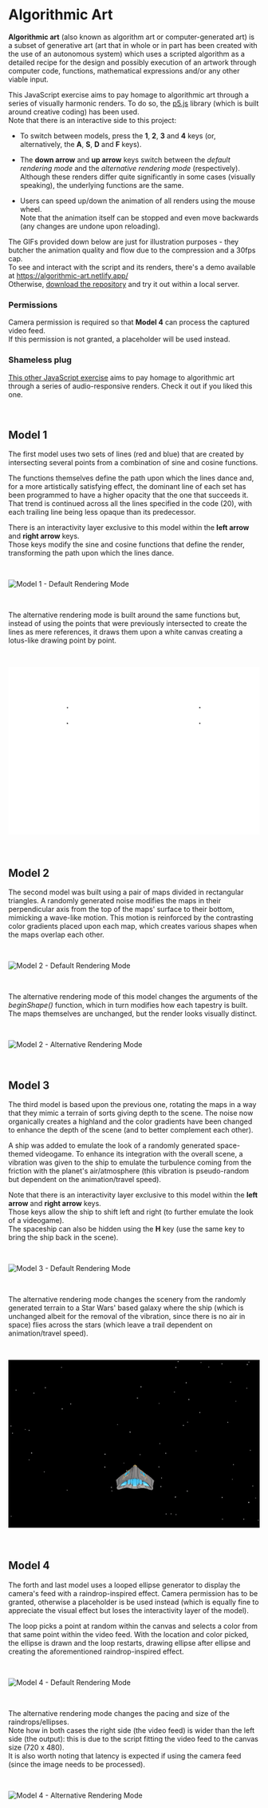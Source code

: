 # Algorithmic Art

**Algorithmic art** (also known as algorithm art or computer-generated art) is a subset of generative art (art that in whole or in part has been created with the use of an autonomous system) which uses a scripted algorithm as a detailed recipe for the design and possibly execution of an artwork through computer code, functions, mathematical expressions and/or any other viable input.

This JavaScript exercise aims to pay homage to algorithmic art through a series of visually harmonic renders. To do so, the [p5.js](https://p5js.org/) library (which is built around creative coding) has been used.  
Note that there is an interactive side to this project:
* To switch between models, press the **1**, **2**, **3** and **4** keys (or, alternatively, the **A**, **S**, **D** and **F** keys).

* The **down arrow** and **up arrow** keys switch between the _default rendering mode_ and the _alternative rendering mode_ (respectively).  
Although these renders differ quite significantly in some cases (visually speaking), the underlying functions are the same.

* Users can speed up/down the animation of all renders using the mouse wheel.  
Note that the animation itself can be stopped and even move backwards (any changes are undone upon reloading).

The GIFs provided down below are just for illustration purposes - they butcher the animation quality and flow due to the compression and a 30fps cap.  
To see and interact with the script and its renders, there's a demo available at https://algorithmic-art.netlify.app/  
Otherwise, [download the repository](https://github.com/outerelocarlos/Algorithmic-Art/archive/refs/heads/main.zip) and try it out within a local server.

### Permissions

Camera permission is required so that **Model 4** can process the captured video feed.  
If this permission is not granted, a placeholder will be used instead.

### Shameless plug

[This other JavaScript exercise](https://github.com/outerelocarlos/Audio-Responsive-Algorithmic-Art) aims to pay homage to algorithmic art through a series of audio-responsive renders. Check it out if you liked this one.

<br>

## Model 1

The first model uses two sets of lines (red and blue) that are created by intersecting several points from a combination of sine and cosine functions.

The functions themselves define the path upon which the lines dance and, for a more artistically satisfying effect, the dominant line of each set has been programmed to have a higher opacity that the one that succeeds it. That trend is continued across all the lines specified in the code (20), with each trailing line being less opaque than its predecessor.

There is an interactivity layer exclusive to this model within the **left arrow** and **right arrow** keys.  
Those keys modify the sine and cosine functions that define the render, transforming the path upon which the lines dance.

<br>

![Model 1 - Default Rendering Mode](gifs/Model1_1.gif)

<br>

The alternative rendering mode is built around the same functions but, instead of using the points that were previously intersected to create the lines as mere references, it draws them upon a white canvas creating a lotus-like drawing point by point.

<br>

![Model 1 - Alternative Rendering Mode](gifs/Model1_2.gif)

<br>

## Model 2

The second model was built using a pair of maps divided in rectangular triangles. A randomly generated noise modifies the maps in their perpendicular axis from the top of the maps' surface to their bottom, mimicking a wave-like motion. This motion is reinforced by the contrasting color gradients placed upon each map, which creates various shapes when the maps overlap each other.

<br>

![Model 2 - Default Rendering Mode](gifs/Model2_1.gif)

<br>

The alternative rendering mode of this model changes the arguments of the _beginShape()_ function, which in turn modifies how each tapestry is built. The maps themselves are unchanged, but the render looks visually distinct.

<br>

![Model 2 - Alternative Rendering Mode](gifs/Model2_2.gif)

<br>

## Model 3

The third model is based upon the previous one, rotating the maps in a way that they mimic a terrain of sorts giving depth to the scene. The noise now organically creates a highland and the color gradients have been changed to enhance the depth of the scene (and to better complement each other).

A ship was added to emulate the look of a randomly generated space-themed videogame. To enhance its integration with the overall scene, a vibration was given to the ship to emulate the turbulence coming from the friction with the planet's air/atmosphere (this vibration is pseudo-random but dependent on the animation/travel speed).

Note that there is an interactivity layer exclusive to this model within the **left arrow** and **right arrow** keys.  
Those keys allow the ship to shift left and right (to further emulate the look of a videogame).  
The spaceship can also be hidden using the **H** key (use the same key to bring the ship back in the scene).

<br>

![Model 3 - Default Rendering Mode](gifs/Model3_1.gif)

<br>

The alternative rendering mode changes the scenery from the randomly generated terrain to a Star Wars' based galaxy where the ship (which is unchanged albeit for the removal of the vibration, since there is no air in space) flies across the stars (which leave a trail dependent on animation/travel speed).

<br>

![Model 3 - Alternative Rendering Mode](gifs/Model3_2.gif)

<br>

## Model 4

The forth and last model uses a looped ellipse generator to display the camera's feed with a raindrop-inspired effect. Camera permission has to be granted, otherwise a placeholder is be used instead (which is equally fine to appreciate the visual effect but loses the interactivity layer of the model).

The loop picks a point at random within the canvas and selects a color from that same point within the video feed. With the location and color picked, the ellipse is drawn and the loop restarts, drawing ellipse after ellipse and creating the aforementioned raindrop-inspired effect.

<br>

![Model 4 - Default Rendering Mode](gifs/Model4_1.gif)

<br>

The alternative rendering mode changes the pacing and size of the raindrops/ellipses.  
Note how in both cases the right side (the video feed) is wider than the left side (the output): this is due to the script fitting the video feed to the canvas size (720 x 480).  
It is also worth noting that latency is expected if using the camera feed (since the image needs to be processed).
  
<br>

![Model 4 - Alternative Rendering Mode](gifs/Model4_2.gif)